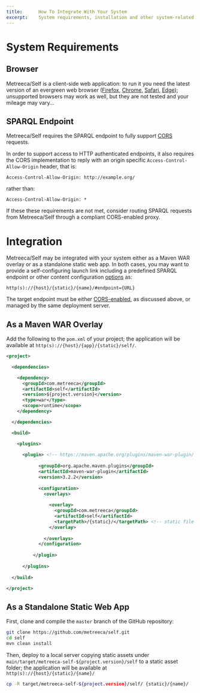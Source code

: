 ```yaml
---
title:      How To Integrate With Your System
excerpt:    System requirements, installation and other system-related info
---
```


# System Requirements

## Browser

Metreeca/Self is a client-side web application: to run it you need the latest version of an evergreen web browser ([Firefox](http://www.mozilla.org/firefox/new/), [Chrome](https://www.google.com/chrome/), [Safari](https://www.apple.com/safari/), [Edge](http://microsoft.com/en-us/windows/microsoft-edge)); unsupported browsers may work as well, but they are not tested and your mileage may vary…

## SPARQL Endpoint

Metreeca/Self requires the SPARQL endpoint to fully support [CORS](https://developer.mozilla.org/en-US/docs/Web/HTTP/CORS) requests.

In order to support access to HTTP authenticated endpoints, it also requires the CORS implementation to reply with an origin specific `Access-Control-Allow-Origin` header, that is:

```
Access-Control-Allow-Origin: http://example.org/
```

rather than:

```
Access-Control-Allow-Origin: *
```

If these these requirements are not met, consider routing SPARQL requests from Metreeca/Self through a compliant CORS-enabled proxy.

# Integration

Metreeca/Self may be integrated with your system either as a Maven WAR overlay or as a standalone static web app. In both cases, you may want to provide a self-configuring launch link including a predefined SPARQL endpoint or other content configuration [options](embed-into-a-html-page#content-options) as:

```
http(s)://{host}/{static}/{name}/#endpoint={URL}
```

<p class="warning">The target endpoint must be either <a href="#sparql-endpoint">CORS-enabled</a>, as discussed above, or managed by the same deployment server.</p>


## As a Maven WAR Overlay

Add the following to the `pom.xml` of your project; the application will be available at `http(s)://{host}/{app}/{static}/self/`.
  ```xml
<project>

    <dependencies>
  
      <dependency>
        <groupId>com.metreeca</groupId>
        <artifactId>self</artifactId>
        <version>${project.version}</version>
        <type>war</type>
        <scope>runtime</scope>
      </dependency>
  
    </dependencies>
  
    <build>
  
      <plugins>
    
        <plugin> <!-- https://maven.apache.org/plugins/maven-war-plugin/ -->
      
              <groupId>org.apache.maven.plugins</groupId>
              <artifactId>maven-war-plugin</artifactId>
              <version>3.2.2</version>
      
              <configuration>
                <overlays>
      
                  <overlay>
                    <groupId>com.metreeca</groupId>
                    <artifactId>self</artifactId>
                    <targetPath>/{static}/</targetPath> <!-- static file deployment area -->
                  </overlay>
      
                </overlays>
              </configuration>
      
            </plugin>
      
        </plugins>
      
    </build>

  </project>
  ```

## As a Standalone Static Web App

First, clone and compile the `master` branch of the GitHub repository:

```sh
git clone https://github.com/metreeca/self.git
cd self
mvn clean install
```

Then, deploy to a local server copying static assets under `main/target/metreeca-self-${project.version}/self` to a static asset folder; the application will be available at `http(s)://{host}/{static}/{name}/`

```bash
cp -R target/metreeca-self-${project.version}/self/ {static}/{name}/
```
